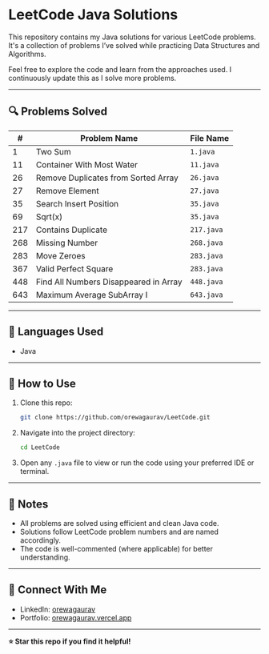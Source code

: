 
# LeetCode Java Solutions

This repository contains my Java solutions for various LeetCode problems. It's a collection of problems I’ve solved while practicing Data Structures and Algorithms.

Feel free to explore the code and learn from the approaches used. I continuously update this as I solve more problems.

---

## 🔍 Problems Solved

| #   | Problem Name                           | File Name     |
|-----|----------------------------------------|---------------|
| 1   | Two Sum                                | `1.java`      |
| 11  | Container With Most Water              | `11.java`     |
| 26  | Remove Duplicates from Sorted Array    | `26.java`     |
| 27  | Remove Element                         | `27.java`     |
| 35  | Search Insert Position                 | `35.java`     |
| 69  | Sqrt(x)                                | `35.java`     |
| 217 | Contains Duplicate                     | `217.java`    |
| 268 | Missing Number                         | `268.java`    |
| 283 | Move Zeroes                            | `283.java`    |
| 367 | Valid Perfect Square                   | `283.java`    |
| 448 | Find All Numbers Disappeared in Array  | `448.java`    |
| 643 | Maximum Average SubArray I             | `643.java`    |

---

## 🧠 Languages Used

- Java

---

## 🚀 How to Use

1. Clone this repo:
   ```bash
   git clone https://github.com/orewagaurav/LeetCode.git
   ```

2. Navigate into the project directory:
   ```bash
   cd LeetCode
   ```

3. Open any `.java` file to view or run the code using your preferred IDE or terminal.

---

## 📌 Notes

- All problems are solved using efficient and clean Java code.
- Solutions follow LeetCode problem numbers and are named accordingly.
- The code is well-commented (where applicable) for better understanding.

---

## 🔗 Connect With Me

- LinkedIn: [orewagaurav](https://linkedin.com/in/orewagaurav)
- Portfolio: [orewagaurav.vercel.app](https://orewagaurav.vercel.app)

---

**⭐ Star this repo if you find it helpful!**
